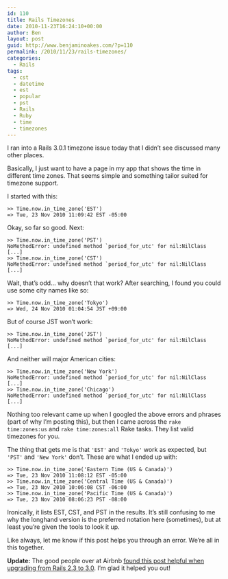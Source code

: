 ```yaml
---
id: 110
title: Rails Timezones
date: 2010-11-23T16:24:10+00:00
author: Ben
layout: post
guid: http://www.benjaminoakes.com/?p=110
permalink: /2010/11/23/rails-timezones/
categories:
  - Rails
tags:
  - cst
  - datetime
  - est
  - popular
  - pst
  - Rails
  - Ruby
  - time
  - timezones
---
```

I ran into a Rails 3.0.1 timezone issue today that I didn&#8217;t see discussed many other places.

Basically, I just want to have a page in my app that shows the time in different time zones. That seems simple and something tailor suited for timezone support.

I started with this:

```irb
>> Time.now.in_time_zone('EST')
=> Tue, 23 Nov 2010 11:09:42 EST -05:00
```

Okay, so far so good. Next:

```irb
>> Time.now.in_time_zone('PST')
NoMethodError: undefined method `period_for_utc' for nil:NilClass
[...]
>> Time.now.in_time_zone('CST')
NoMethodError: undefined method `period_for_utc' for nil:NilClass
[...]
```

Wait, that&#8217;s odd... why doesn&#8217;t that work? After searching, I found you could use some city names like so:

```irb
>> Time.now.in_time_zone('Tokyo')
=> Wed, 24 Nov 2010 01:04:54 JST +09:00
```

But of course JST won&#8217;t work:

```irb
>> Time.now.in_time_zone('JST')
NoMethodError: undefined method `period_for_utc' for nil:NilClass
[...]
```

And neither will major American cities:

```irb
>> Time.now.in_time_zone('New York')
NoMethodError: undefined method `period_for_utc' for nil:NilClass
[...]
>> Time.now.in_time_zone('Chicago')
NoMethodError: undefined method `period_for_utc' for nil:NilClass
[...]
```

Nothing too relevant came up when I googled the above errors and phrases (part of why I&#8217;m posting this), but then I came across the `rake time:zones:us` and `rake time:zones:all` Rake tasks. They list valid timezones for you.

The thing that gets me is that `'EST'` and `'Tokyo'` work as expected, but `'PST'` and `'New York'` don&#8217;t. These are what I ended up with:

```irb
>> Time.now.in_time_zone('Eastern Time (US & Canada)')
=> Tue, 23 Nov 2010 11:08:12 EST -05:00
>> Time.now.in_time_zone('Central Time (US & Canada)')
=> Tue, 23 Nov 2010 10:06:08 CST -06:00
>> Time.now.in_time_zone('Pacific Time (US & Canada)')
=> Tue, 23 Nov 2010 08:06:23 PST -08:00
```

Ironically, it lists EST, CST, and PST in the results. It&#8217;s still confusing to me why the longhand version is the preferred notation here (sometimes), but at least you&#8217;re given the tools to look it up.

Like always, let me know if this post helps you through an error. We&#8217;re all in this together.

**Update:** The good people over at Airbnb <a href="http://nerds.airbnb.com/upgrading-airbnb-from-rails-23-to-rails-30" target="_blank">found this post helpful when upgrading from Rails 2.3 to 3.0</a>. I&#8217;m glad it helped you out!